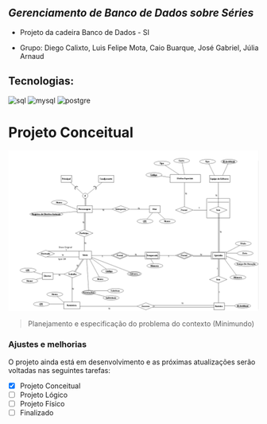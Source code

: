 ## *Gerenciamento de Banco de Dados sobre Séries*

* Projeto da cadeira Banco de Dados - SI

* Grupo: Diego Calixto, Luis Felipe Mota, Caio Buarque, José Gabriel, Júlia Arnaud

## Tecnologias:

![sql](https://img.shields.io/badge/Microsoft_SQL_Server-CC2927?style=for-the-badge&logo=microsoft-sql-server&logoColor=white)
![mysql](https://img.shields.io/badge/MySQL-00000F?style=for-the-badge&logo=mysql&logoColor=white)
![postgre](https://img.shields.io/badge/PostgreSQL-316192?style=for-the-badge&logo=postgresql&logoColor=white)

# Projeto Conceitual

<img src="Projeto Conceitual.png" alt="projconc">

> Planejamento e especificação do problema do contexto (Minimundo)

### Ajustes e melhorias

O projeto ainda está em desenvolvimento e as próximas atualizações serão voltadas nas seguintes tarefas:

- [x] Projeto Conceitual
- [ ] Projeto Lógico
- [ ] Projeto Físico
- [ ] Finalizado
